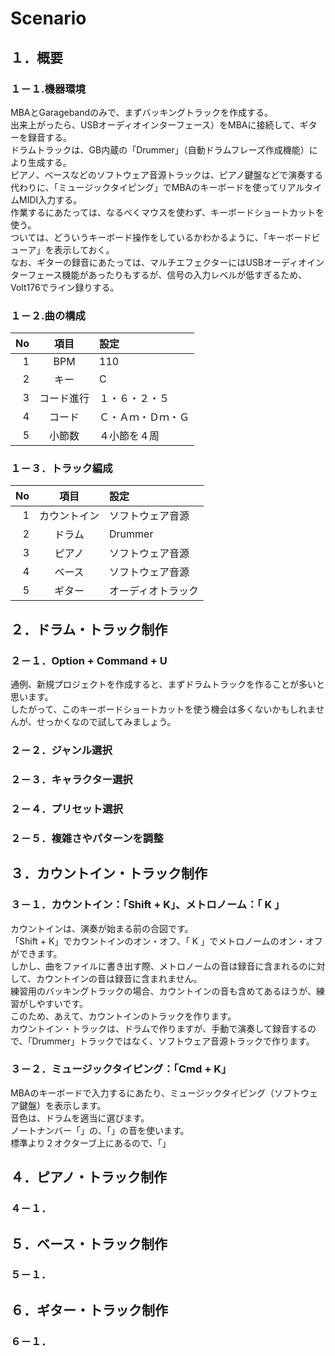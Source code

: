 # Scenario
## １．概要
### １－１.機器環境
MBAとGaragebandのみで、まずバッキングトラックを作成する。  
出来上がったら、USBオーディオインターフェース）をMBAに接続して、ギターを録音する。  
ドラムトラックは、GB内蔵の「Drummer」（自動ドラムフレーズ作成機能）により生成する。  
ピアノ、ベースなどのソフトウェア音源トラックは、ピアノ鍵盤などで演奏する代わりに、「ミュージックタイピング」でMBAのキーボードを使ってリアルタイムMIDI入力する。  
作業するにあたっては、なるべくマウスを使わず、キーボードショートカットを使う。  
ついては、どういうキーボード操作をしているかわかるように、「キーボードビューア」を表示しておく。  
なお、ギターの録音にあたっては、マルチエフェクターにはUSBオーディオインターフェース機能があったりもするが、信号の入力レベルが低すぎるため、Volt176でライン録りする。  
  
### １－２.曲の構成
|No|項目|設定|
|--:|:--:|:--|
|1|BPM|110|
|2|キー|C|
|3|コード進行|１・６・２・５|
|4|コード|Ｃ・Ａｍ・Ｄｍ・Ｇ|
|5|小節数|４小節を４周|
  
### １－３．トラック編成
|No|項目|設定|
|--:|:--:|:--|
|1|カウントイン|ソフトウェア音源|
|2|ドラム|Drummer|
|3|ピアノ|ソフトウェア音源|
|4|ベース|ソフトウェア音源|
|5|ギター|オーディオトラック|
  
## ２．ドラム・トラック制作
### ２－１．Option + Command + U
通例、新規プロジェクトを作成すると、まずドラムトラックを作ることが多いと思います。  
したがって、このキーボードショートカットを使う機会は多くないかもしれませんが、せっかくなので試してみましょう。  
### ２－２．ジャンル選択
### ２－３．キャラクター選択
### ２－４．プリセット選択
### ２－５．複雑さやパターンを調整
## ３．カウントイン・トラック制作
### ３－１．カウントイン：「Shift + K」、メトロノーム：「 K 」
カウントインは、演奏が始まる前の合図です。  
「Shift + K」でカウントインのオン・オフ、「 K 」でメトロノームのオン・オフができます。  
しかし、曲をファイルに書き出す際、メトロノームの音は録音に含まれるのに対して、カウントインの音は録音に含まれません。  
練習用のバッキングトラックの場合、カウントインの音も含めてあるほうが、練習がしやすいです。  
このため、あえて、カウントインのトラックを作ります。  
カウントイン・トラックは、ドラムで作りますが、手動で演奏して録音するので、「Drummer」トラックではなく、ソフトウェア音源トラックで作ります。  
### ３－２．ミュージックタイピング：「Cmd + K」
MBAのキーボードで入力するにあたり、ミュージックタイピング（ソフトウェア鍵盤）を表示します。  
音色は、ドラムを適当に選びます。  
ノートナンバー「」の、「」の音を使います。  
標準より２オクターブ上にあるので、「」
  
## ４．ピアノ・トラック制作
### ４－１．

## ５．ベース・トラック制作
### ５－１．

## ６．ギター・トラック制作
### ６－１．